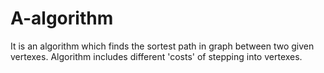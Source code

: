 # A-algorithm

It is an algorithm which finds the sortest path in graph between two given vertexes.
Algorithm includes different 'costs' of stepping into vertexes.
